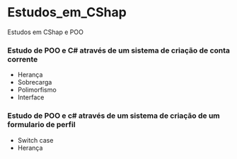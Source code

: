 # Estudos_em_CShap
Estudos em CShap e POO


<h3>
  Estudo de POO e C# através de um sistema de criação de conta corrente
 </h3>
 
- Herança
- Sobrecarga
- Polimorfismo 
- Interface


  
<h3>
  Estudo de POO e c# através de um sistema de criação de um formulario de perfil
 </h3>
 
- Switch case
- Herança
